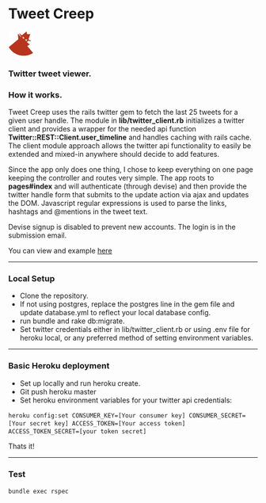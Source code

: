 # Tweet Creep  
![alt text](https://github.com/nooysters/TweetCreep/blob/master/app/assets/images/logo.png) 

### Twitter tweet viewer.

### How it works.


Tweet Creep uses the rails twitter gem to fetch the last 25 tweets for a given user handle. The module in **lib/twitter_client.rb** initializes a twitter client and provides a wrapper for the needed api function **Twitter::REST::Client.user_timeline** and handles caching with rails cache. The client module approach allows the twitter api functionality to easily be extended and mixed-in anywhere should decide to add features.


Since the app only does one thing, I chose to keep everything on one page keeping the controller and routes very simple. The app roots to **pages#index** and will authenticate (through devise) and then provide the twitter handle form that submits to the update action via ajax and updates the DOM. Javascript regular expressions is used to parse the links, hashtags and @mentions in the tweet text.


Devise signup is disabled to prevent new accounts. The login is in the submission email.

You can view and example [here](http://desolate-oasis-3548.herokuapp.com/)

---

### Local Setup
* Clone the repository.
* If not using postgres, replace the postgres line in the gem file and update database.yml to reflect your local database config.
* run bundle and rake db:migrate.
* Set twitter credentials either in lib/twitter_client.rb or using .env file for heroku local, or any preferred method of setting environment variables.

---

### Basic Heroku deployment
* Set up locally and run heroku create.
* Git push heroku master
* Set heroku environment variables for your twitter api credentials:

```
heroku config:set CONSUMER_KEY=[Your consumer key] CONSUMER_SECRET=[Your secret key] ACCESS_TOKEN=[Your access token] ACCESS_TOKEN_SECRET=[your token secret]
```
Thats it!

---

### Test

```
bundle exec rspec
```